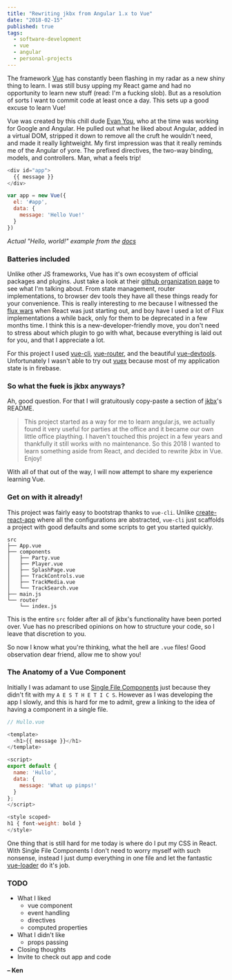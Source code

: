 ```yaml
---
title: "Rewriting jkbx from Angular 1.x to Vue"
date: "2018-02-15"
published: true
tags:
  - software-development
  - vue
  - angular
  - personal-projects
---
```


The framework [Vue](https://vuejs.org/) has constantly been flashing in my radar as a new shiny thing to learn.
I was still busy upping my React game and had no opportunity to learn new stuff (read: I'm a fucking slob).
But as a resolution of sorts I want to commit code at least once a day. This sets up a good excuse to learn Vue!

Vue was created by this chill dude [Evan You](https://github.com/yyx990803), who at the time was working for Google and Angular. 
He pulled out what he liked about Angular, added in a virtual DOM, stripped it down to remove all the cruft he wouldn't
need, and made it really lightweight. My first impression was that it really reminds me of the Angular of yore. 
The prefixed directives, the two-way binding, models, and controllers. Man, what a feels trip!


```javascript
<div id="app">
  {{ message }}
</div>
```

```javascript
var app = new Vue({
  el: '#app',
  data: {
    message: 'Hello Vue!'
  }
})
```
*Actual "Hello, world!" example from the [docs](https://vuejs.org/v2/guide/)*

### Batteries included

Unlike other JS frameworks, Vue has it's own ecosystem of official packages and plugins.
Just take a look at their [github organization page](https://github.com/vuejs) to see what I'm talking about.
From state management, router implementations, to browser dev tools they have all these things ready for your convenience. 
This is really interesting to me because I witnessed the [flux wars](https://github.com/voronianski/flux-comparison)
when React was just starting out, and boy have I used a lot of Flux implementations a while back, only for them to be
deprecated in a few months time. I think this is a new-developer-friendly move, you don't need to stress
about which plugin to go with what, because everything is laid out for you, and that I appreciate a lot.

For this project I used [vue-cli](https://github.com/vuejs/vue-cli), [vue-router](https://github.com/vuejs/vue-router), and 
the beautiful [vue-devtools](https://github.com/vuejs/vue-devtools). Unfortunately I wasn't able to try out
[vuex](https://github.com/vuejs/vuex) because most of my application state is in firebase.


### So what the ~~fuck~~ is jkbx anyways?

Ah, good question. For that I will gratuitously copy-paste a section of [jkbx](https://github.com/kendaganio/jkbx)'s README.
> This project started as a way for me to learn angular.js, we actually found it very useful for parties at the office and it became our own little office plaything. I haven't touched this project in a few years and thankfully it still works with no maintenance. So this 2018 I wanted to learn something aside from React, and decided to rewrite jkbx in Vue. Enjoy!

With all of that out of the way, I will now attempt to share my experience learning Vue.

### Get on with it already!

This project was fairly easy to bootstrap thanks to `vue-cli`. Unlike [create-react-app](https://github.com/facebook/create-react-app) 
where all the configurations are abstracted, `vue-cli` just scaffolds a project with good defaults and some scripts to get you
started quickly. 


```
src
├── App.vue
├── components
│   ├── Party.vue
│   ├── Player.vue
│   ├── SplashPage.vue
│   ├── TrackControls.vue
│   ├── TrackMedia.vue
│   └── TrackSearch.vue
├── main.js
└── router
    └── index.js
```

This is the entire `src` folder after all of jkbx's functionality have been ported over.
Vue has no prescribed opinions on how to structure your code, so I leave that discretion to you. 

So now I know what you're thinking, what the hell are `.vue` files! Good observation dear friend, 
allow me to show you!

### The Anatomy of a Vue Component

Initially I was adamant to use [Single File Components](https://vuejs.org/v2/guide/single-file-components.html)
just because they didn't fit with my `A E S T H E T I C S`. However as I was developing the app I slowly, and this is hard for me to admit,
grew a linking to the idea of having a component in a single file.

```javascript
// Hullo.vue

<template>
  <h1>{{ message }}</h1>
</template>

<script>
export default {
  name: 'Hullo',
  data: {
    message: 'What up pimps!'
  }
};
</script>

<style scoped>
h1 { font-weight: bold }
</style>
```

One thing that is still hard for me today is where do I put my CSS in React. With Single File Components I don't 
need to worry myself with such nonsense, instead I just dump everything in one file and let the fantastic [vue-loader](https://github.com/vuejs/vue-loader)
do it's job.

### TODO
- What I liked
  - vue component
  - event handling
  - directives
  - computed properties
- What I didn't like
  - props passing
- Closing thoughts
- Invite to check out app and code

**– Ken**
